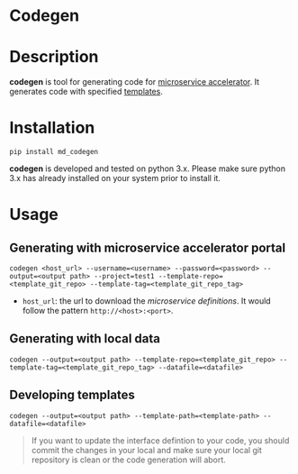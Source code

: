 # Codegen

# Description
**codegen** is tool for generating code for [microservice accelerator](https://github.houston.entsvcs.net/zongying-cao/micro-service-accelerator).
It generates code with specified [templates](templates.md).  

# Installation
```
pip install md_codegen
```
**codegen** is developed and tested on python 3.x. Please make sure python 3.x has already installed on your system prior to install it.

# Usage
## Generating with microservice accelerator portal
```
codegen <host_url> --username=<username> --password=<password> --output=<output path> --project=test1 --template-repo=<template_git_repo> --template-tag=<template_git_repo_tag>
```
* `host_url`: the url to download the *microservice definitions*. It would follow the pattern `http://<host>:<port>`.   

## Generating with local data
```
codegen --output=<output path> --template-repo=<template_git_repo> --template-tag=<template_git_repo_tag> --datafile=<datafile>
```

## Developing templates
```
codegen --output=<output path> --template-path=<template-path> --datafile=<datafile>
```

> If you want to update the interface defintion to your code, you should commit the changes in your local and make sure your local git repository is clean or the code generation will abort.

